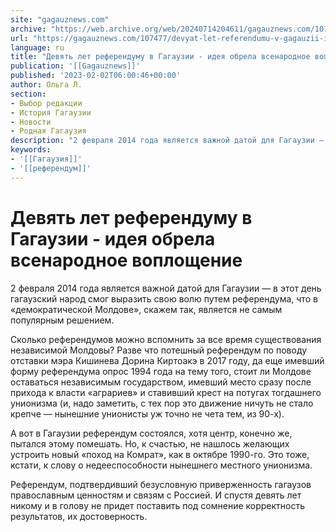 ```yaml
---
site: "gagauznews.com"
archive: "https://web.archive.org/web/20240714204611/gagauznews.com/107477/devyat-let-referendumu-v-gagauzii-ideya-obrela-vsenarodnoe-voploshhenie.html"
url: "https://gagauznews.com/107477/devyat-let-referendumu-v-gagauzii-ideya-obrela-vsenarodnoe-voploshhenie.html"
language: ru
title: "Девять лет референдуму в Гагаузии - идея обрела всенародное воплощение"
publication: '[[Gagauznews]]'
published: '2023-02-02T06:00:46+00:00'
author: Ольга Л.
section:
- Выбор редакции
- История Гагаузии
- Новости
- Родная Гагаузия
description: "2 февраля 2014 года является важной датой для Гагаузии — в этот день гагаузский народ смог выразить свою волю путем референдума, что в «демократической Молдове», скажем так, является не самым популярным решением. Сколько референдумов можно вспомнить за все время существования независимой Молдовы? Разве что потешный референдум по поводу отставки мэра Кишинева Дорина Киртоакэ в 2017 году, да еще имевший форму референдума опрос 1994 года на тему того, стоит ли Молдове оставаться независимым государством, имевший место сразу после прихода к власти «аграриев» и ставивший крест на потугах тогдашнего унионизма (и, надо заметить, с тех пор это движение ничуть не стало крепче […]"
keywords:
- '[[Гагаузия]]'
- '[[референдум]]'
---
```


# Девять лет референдуму в Гагаузии - идея обрела всенародное воплощение

2 февраля 2014 года является важной датой для Гагаузии — в этот день гагаузский народ смог выразить свою волю путем референдума, что в «демократической Молдове», скажем так, является не самым популярным решением.

Сколько референдумов можно вспомнить за все время существования независимой Молдовы? Разве что потешный референдум по поводу отставки мэра Кишинева Дорина Киртоакэ в 2017 году, да еще имевший форму референдума опрос 1994 года на тему того, стоит ли Молдове оставаться независимым государством, имевший место сразу после прихода к власти «аграриев» и ставивший крест на потугах тогдашнего унионизма (и, надо заметить, с тех пор это движение ничуть не стало крепче — нынешние унионисты уж точно не чета тем, из 90-х).

А вот в Гагаузии референдум состоялся, хотя центр, конечно же, пытался этому помешать. Но, к счастью, не нашлось желающих устроить новый «поход на Комрат», как в октябре 1990-го. Это тоже, кстати, к слову о недееспособности нынешнего местного унионизма.

Референдум, подтвердивший безусловную приверженность гагаузов православным ценностям и связям с Россией. И спустя девять лет никому и в голову не придет поставить под сомнение корректность результатов, их достоверность.